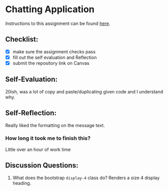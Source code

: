 Chatting Application
=====================
Instructions to this assignment can be found [here](https://it3049c.github.io/coursework/labs/chatting-app).

## Checklist:
- [x] make sure the assignment checks pass
- [x] fill out the self evaluation and Reflection
- [x] submit the repository link on Canvas

## Self-Evaluation:
20ish, was a lot of copy and paste/duplicating given code and I understand why.

## Self-Reflection:
Really liked the formatting on the message text.

### How long it took me to finish this?
Little over an hour of work time

## Discussion Questions:
1. What does the bootstrap `display-4` class do?
Renders a size 4 display heading.